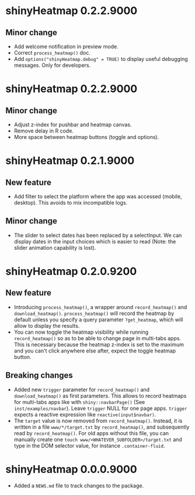 # shinyHeatmap 0.2.2.9000

## Minor change
- Add welcome notification in preview mode.
- Correct `process_heatmap()` doc.
- Add `options("shinyHeatmap.debug" = TRUE)` to display useful debugging messages. Only
for developers.

# shinyHeatmap 0.2.2.9000

## Minor change
- Adjust z-index for pushbar and heatmap canvas.
- Remove delay in R code.
- More space between heatmap buttons (toggle and options).

# shinyHeatmap 0.2.1.9000

## New feature
- Add filter to select the platform where the app was accessed (mobile, desktop).
This avoids to mix incompatible logs.

## Minor change
- The slider to select dates has been replaced by a selectInput. We can display
dates in the input choices which is easier to read (Note: the slider animation capability is lost).

# shinyHeatmap 0.2.0.9200

## New feature
- Introducing `process_heatmap()`, a wrapper around `record_heatmap()`
and `download_heatmap()`. `process_heatmap()` will record the heatmap
by default unless you specify a query parameter `?get_heatmap`,
which will allow to display the results.
- You can now toggle the heatmap visibility while running
`record_heatmap()` so as to be able to change page in multi-tabs
apps. This is necessary because the heatmap z-index is set to the maximum and
you can't click anywhere else after, expect the toggle heatmap button. 

## Breaking changes
- Added new `trigger` parameter for `record_heatmap()` and `download_heatmap()` as first parameters. This allows to record heatmaps for multi-tabs apps like with `shiny::navbarPage()` (See `inst/examples/navbar`).
Leave `trigger` NULL for one page apps. `trigger` expects a reactive expression like `reactive(input$navbar)`.
- The `target` value is now removed from `record_heatmap()`.
Instead, it is written in a file `www/*/target.txt` by `record_heatmap()`,
and subsequently read by `record_heatmap()`. For old apps without this file,
you can manually create one `touch www/<WHATEVER_SUBFOLDER>/target.txt` and type in the DOM selector value, for instance `.container-fluid`.

# shinyHeatmap 0.0.0.9000

- Added a `NEWS.md` file to track changes to the package.
